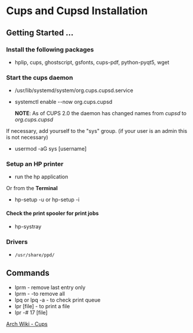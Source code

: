 # Cups and Cupsd Installation 

## Getting Started ...

### Install the following packages 

-   hplip, cups, ghostscript, gsfonts, cups-pdf, python-pyqt5, wget


### Start the cups daemon

-   /usr/lib/systemd/system/org.cups.cupsd.service
-   systemctl enable --now org.cups.cupsd

    **NOTE**: As of CUPS 2.0 the daemon has changed names from *cupsd* to *org.cups.cupsd*

If necessary, add yourself to the "sys" group. (if your user is an admin this is not necessary)

-   usermod -aG sys [username]

### Setup an HP  printer

-   run the hp application 

Or from the **Terminal**

-   hp-setup -u or hp-setup -i

#### Check the print spooler for print jobs

-   hp-systray

### Drivers

-   `/usr/share/ppd/`

## Commands

-   lprm - remove last entry only
-   lprm - -to remove all
-   lpq or lpq -a - to check print queue
-   lpr [file] - to print a file
-   lpr -# 17 [file]

[Arch Wiki - Cups](https://wiki.archlinux.org/index.php/CUPS)
